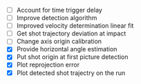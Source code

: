 - [ ] Account for time trigger delay
- [ ] Improve detection algorithm
- [ ] Improved velocity determination linear fit
- [ ] Get shot trajectory deviation at impact
- [ ] Change axis origin calibration
- [x] Provide horizontal angle estimation
- [x] Put shot origin at first picture detection
- [x] Plot reprojection error
- [x] Plot detected shot trajectry on the run